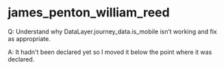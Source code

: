 # james_penton_william_reed

Q: Understand why DataLayer.journey_data.is_mobile isn’t working and fix as appropriate.

A: It hadn't been declared yet so I moved it below the point where it was declared. 
